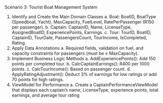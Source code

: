 Scenario 3: Tourist Boat Management System
1. Identify and Create the Main Domain Classes
a. Boat: BoatID, BoatType (Speedboat, Yacht), MaxCapacity, FuelLevel,
RatePerPassenger (R150 per passenger).
b. Captain: CaptainID, Name, LicenseType, AssignedBoatID,
ExperiencePoints, Earnings.
c. Tour: TourID, BoatID, CaptainID, TourDate, PassengersCount, TourIncome,
IsCompleted, Rating.
2. Apply Data Annotations
a. Required fields, validation on fuel, and capacity constraints for passengers
(must be ≤ MaxCapacity).
3. Implement Business Logic Methods
a. AddExperiencePoints(): Add 150 points per completed tour.
b. CalcCaptainEarnings(): R400 per 1000 points.
c. CalcTourIncome(): Based on passenger count.
d. ApplyRatingAdjustment(): Deduct 3% of earnings for low ratings or add 70
points for high ratings.
4. ViewModel for Performance
a. Create a CaptainPerformanceViewModel that displays each captain’s
name, LicenseType, experience points, total earnings, and average tour
rating
